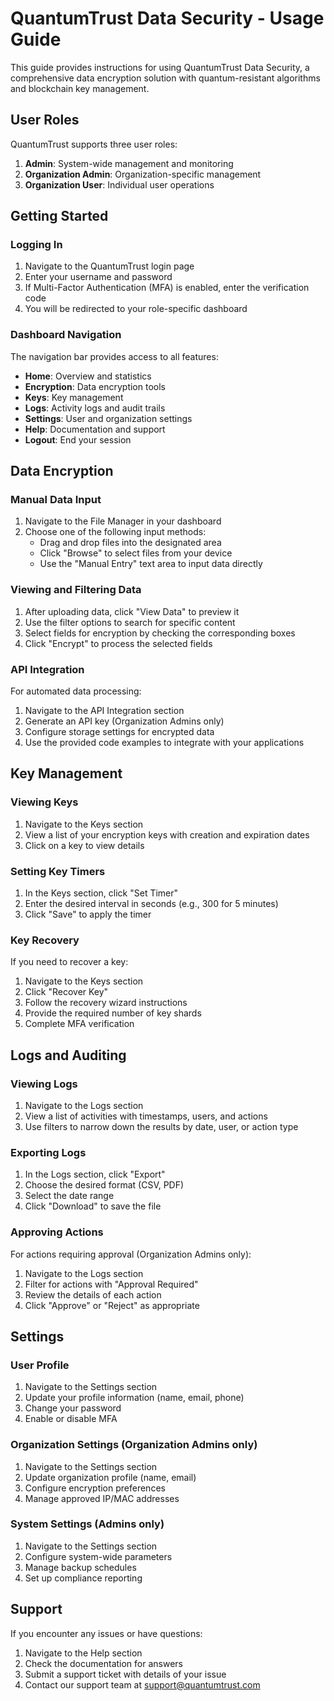 # QuantumTrust Data Security - Usage Guide

This guide provides instructions for using QuantumTrust Data Security, a comprehensive data encryption solution with quantum-resistant algorithms and blockchain key management.

## User Roles

QuantumTrust supports three user roles:

1. **Admin**: System-wide management and monitoring
2. **Organization Admin**: Organization-specific management
3. **Organization User**: Individual user operations

## Getting Started

### Logging In

1. Navigate to the QuantumTrust login page
2. Enter your username and password
3. If Multi-Factor Authentication (MFA) is enabled, enter the verification code
4. You will be redirected to your role-specific dashboard

### Dashboard Navigation

The navigation bar provides access to all features:

- **Home**: Overview and statistics
- **Encryption**: Data encryption tools
- **Keys**: Key management
- **Logs**: Activity logs and audit trails
- **Settings**: User and organization settings
- **Help**: Documentation and support
- **Logout**: End your session

## Data Encryption

### Manual Data Input

1. Navigate to the File Manager in your dashboard
2. Choose one of the following input methods:
   - Drag and drop files into the designated area
   - Click "Browse" to select files from your device
   - Use the "Manual Entry" text area to input data directly

### Viewing and Filtering Data

1. After uploading data, click "View Data" to preview it
2. Use the filter options to search for specific content
3. Select fields for encryption by checking the corresponding boxes
4. Click "Encrypt" to process the selected fields

### API Integration

For automated data processing:

1. Navigate to the API Integration section
2. Generate an API key (Organization Admins only)
3. Configure storage settings for encrypted data
4. Use the provided code examples to integrate with your applications

## Key Management

### Viewing Keys

1. Navigate to the Keys section
2. View a list of your encryption keys with creation and expiration dates
3. Click on a key to view details

### Setting Key Timers

1. In the Keys section, click "Set Timer"
2. Enter the desired interval in seconds (e.g., 300 for 5 minutes)
3. Click "Save" to apply the timer

### Key Recovery

If you need to recover a key:

1. Navigate to the Keys section
2. Click "Recover Key"
3. Follow the recovery wizard instructions
4. Provide the required number of key shards
5. Complete MFA verification

## Logs and Auditing

### Viewing Logs

1. Navigate to the Logs section
2. View a list of activities with timestamps, users, and actions
3. Use filters to narrow down the results by date, user, or action type

### Exporting Logs

1. In the Logs section, click "Export"
2. Choose the desired format (CSV, PDF)
3. Select the date range
4. Click "Download" to save the file

### Approving Actions

For actions requiring approval (Organization Admins only):

1. Navigate to the Logs section
2. Filter for actions with "Approval Required"
3. Review the details of each action
4. Click "Approve" or "Reject" as appropriate

## Settings

### User Profile

1. Navigate to the Settings section
2. Update your profile information (name, email, phone)
3. Change your password
4. Enable or disable MFA

### Organization Settings (Organization Admins only)

1. Navigate to the Settings section
2. Update organization profile (name, email)
3. Configure encryption preferences
4. Manage approved IP/MAC addresses

### System Settings (Admins only)

1. Navigate to the Settings section
2. Configure system-wide parameters
3. Manage backup schedules
4. Set up compliance reporting

## Support

If you encounter any issues or have questions:

1. Navigate to the Help section
2. Check the documentation for answers
3. Submit a support ticket with details of your issue
4. Contact our support team at support@quantumtrust.com
